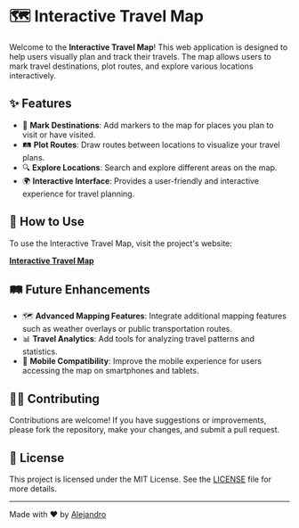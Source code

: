 # 🗺️ Interactive Travel Map

Welcome to the **Interactive Travel Map**! This web application is designed to help users visually plan and track their travels. The map allows users to mark travel destinations, plot routes, and explore various locations interactively.

## ✨ Features

- 📍 **Mark Destinations**: Add markers to the map for places you plan to visit or have visited.
- 🛤️ **Plot Routes**: Draw routes between locations to visualize your travel plans.
- 🔍 **Explore Locations**: Search and explore different areas on the map.
- 🌍 **Interactive Interface**: Provides a user-friendly and interactive experience for travel planning.

## 🚀 How to Use

To use the Interactive Travel Map, visit the project's website:

[**Interactive Travel Map**](https://apatoma.github.io/mapa-interactivo-viajes/)

## 🛤️ Future Enhancements

- 🗺️ **Advanced Mapping Features**: Integrate additional mapping features such as weather overlays or public transportation routes.
- 📊 **Travel Analytics**: Add tools for analyzing travel patterns and statistics.
- 📱 **Mobile Compatibility**: Improve the mobile experience for users accessing the map on smartphones and tablets.

## 🧑‍💻 Contributing

Contributions are welcome! If you have suggestions or improvements, please fork the repository, make your changes, and submit a pull request.

## 📄 License

This project is licensed under the MIT License. See the [LICENSE](LICENSE) file for more details.

---

Made with ❤️ by [Alejandro](https://github.com/Apatoma)
